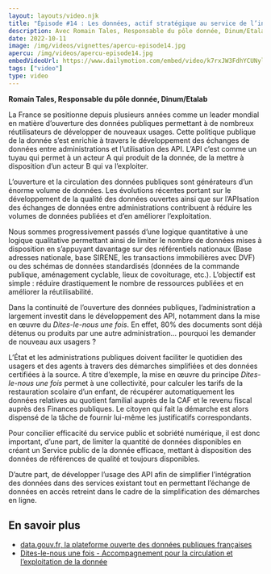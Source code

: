 ```yaml
---
layout: layouts/video.njk
title: "Épisode #14 : Les données, actif stratégique au service de l’intérêt général"
description: Avec Romain Tales, Responsable du pôle donnée, Dinum/Etalab
date: 2022-10-11
image: /img/videos/vignettes/apercu-episode14.jpg
apercu: /img/videos/apercu-episode14.jpg
embedVideoUrl: https://www.dailymotion.com/embed/video/k7rxJW3FdhYCUNylSfg
tags: ["video"]
type: video
---
```


**Romain Tales, Responsable du pôle donnée, Dinum/Etalab**

La France se positionne depuis plusieurs années comme un leader mondial en matière d’ouverture des données publiques permettant à de nombreux réutilisateurs de développer de nouveaux usages. Cette politique publique de la donnée s’est enrichie à travers le développement des échanges de données entre administrations et l’utilisation des API. L’API c’est comme un tuyau qui permet à un acteur A qui produit de la donnée, de la mettre à disposition d’un acteur B qui va l’exploiter.
 
L’ouverture et la circulation des données publiques sont générateurs d’un énorme volume de données. Les évolutions récentes portant sur le développement de la qualité des données ouvertes ainsi que sur l’APIsation des échanges de données entre administrations contribuent à réduire les volumes de données publiées et d’en améliorer l’exploitation. 
 
Nous sommes progressivement passés d’une logique quantitative à une logique qualitative permettant ainsi de limiter le nombre de données mises à disposition en s’appuyant davantage sur des référentiels nationaux (Base adresses nationale, base SIRENE, les transactions immobilières avec DVF) ou des schémas de données standardisés (données de la commande publique, aménagement cyclable, lieux de covoiturage, etc.). L’objectif est simple : réduire drastiquement le nombre de ressources publiées et en améliorer la réutilisabilité.
 
Dans la continuité de l’ouverture des données publiques, l’administration a largement investit dans le développement des API, notamment dans la mise en œuvre du *Dites-le-nous une fois*. En effet, 80% des documents sont déjà détenus ou produits par une autre administration… pourquoi les demander de nouveau aux usagers ? 
 
L’État et les administrations publiques doivent faciliter le quotidien des usagers et des agents à travers des démarches simplifiées et des données certifiées à la source. A titre d’exemple, la mise en œuvre du principe *Dites-le-nous une fois* permet à une collectivité, pour calculer les tarifs de la restauration scolaire d’un enfant, de récupérer automatiquement les données relatives au quotient familial auprès de la CAF et le revenu fiscal auprès des Finances publiques. Le citoyen qui fait la démarche est alors dispensé de la tâche de fournir lui-même les justificatifs correspondants.
 
Pour concilier efficacité du service public et sobriété numérique, il est donc important, d’une part, de limiter la quantité de données disponibles en créant un Service public de la donnée efficace, mettant à disposition des données de références de qualité et toujours disponibles.
 
D’autre part, de développer l’usage des API afin de simplifier l’intégration des données dans des services existant tout en permettant l’échange de données en accès retreint dans le cadre de la simplification des démarches en ligne. 

## En savoir plus

* [data.gouv.fr, la plateforme ouverte des données publiques françaises]([/posts/rapport-numerique-sante/](https://www.data.gouv.fr/))
* [Dites-le-nous une fois - Accompagnement pour la circulation et l’exploitation de la donnée](https://www.numerique.gouv.fr/services/guichet-dites-le-nous-une-fois/)
